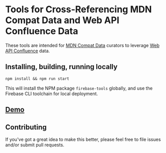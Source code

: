 # Tools for Cross-Referencing MDN Compat Data and Web API Confluence Data

These tools are intended for
[MDN Compat Data](https://github.com/mdn/browser-compat-data) curators to
leverage [Web API Confluence](https://web-confluence.appspot.com/) data.

## Installing, building, running locally

    npm install && npm run start

This will install the NPM package `firebase-tools` globally, and use the
Firebase CLI toolchain for local deployment.

## [Demo](https://mdittmer.github.io/mdn-confluence/multi.html)

## Contributing

If you've got a great idea to make this better, please feel free to file issues
and/or submit pull requests.
